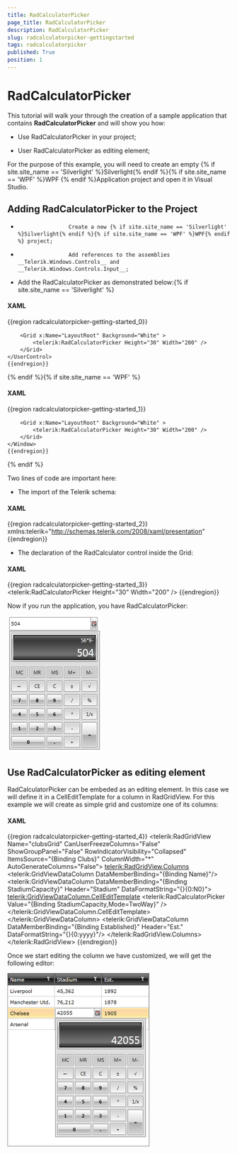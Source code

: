 ```yaml
---
title: RadCalculatorPicker
page_title: RadCalculatorPicker
description: RadCalculatorPicker
slug: radcalculatorpicker-gettingstarted
tags: radcalculatorpicker
published: True
position: 1
---
```


# RadCalculatorPicker



This tutorial will walk your through the creation of a sample application that contains __RadCalculatorPicker__ and will show you how:
		  

* Use RadCalculatorPicker in your project;

* User RadCalculatorPicker as editing element;

For the purpose of this example, you will need to create an empty {% if site.site_name == 'Silverlight' %}Silverlight{% endif %}{% if site.site_name == 'WPF' %}WPF {% endif %}Application project and open it in Visual Studio.
		  

## Adding RadCalculatorPicker to the Project

* 
					  Create a new {% if site.site_name == 'Silverlight' %}Silverlight{% endif %}{% if site.site_name == 'WPF' %}WPF{% endif %} project;
				  

* 
					  Add references to the assemblies __Telerik.Windows.Controls__ and __Telerik.Windows.Controls.Input__;
				  

* Add the RadCalculatorPicker as demonstrated below:{% if site.site_name == 'Silverlight' %}

#### __XAML__

{{region radcalculatorpicker-getting-started_0}}
	<UserControl x:Class="RadCalculatorPicker.MainPage"
	             xmlns="http://schemas.microsoft.com/winfx/2006/xaml/presentation"
	             xmlns:x="http://schemas.microsoft.com/winfx/2006/xaml"
	             xmlns:d="http://schemas.microsoft.com/expression/blend/2008"
	             xmlns:mc="http://schemas.openxmlformats.org/markup-compatibility/2006"
	             xmlns:telerik="http://schemas.telerik.com/2008/xaml/presentation"
	             xmlns:my="clr-namespace:RadCalculatorPicker"
	             mc:Ignorable="d" d:DesignHeight="700" d:DesignWidth="700">   
	  
		<Grid x:Name="LayoutRoot" Background="White" >
			<telerik:RadCalculatorPicker Height="30" Width="200" />		
	    </Grid>
	</UserControl>
	{{endregion}}

{% endif %}{% if site.site_name == 'WPF' %}

#### __XAML__

{{region radcalculatorpicker-getting-started_1}}
	<Window x:Class="RadCalculatorPicker.MainWindow"
	             xmlns="http://schemas.microsoft.com/winfx/2006/xaml/presentation"
	             xmlns:x="http://schemas.microsoft.com/winfx/2006/xaml"
	             xmlns:d="http://schemas.microsoft.com/expression/blend/2008"
	             xmlns:mc="http://schemas.openxmlformats.org/markup-compatibility/2006"
	             xmlns:telerik="http://schemas.telerik.com/2008/xaml/presentation"
	             xmlns:my="clr-namespace:RadCalculatorPicker"
	             mc:Ignorable="d" d:DesignHeight="700" d:DesignWidth="700">   
	  
		<Grid x:Name="LayoutRoot" Background="White" >
			<telerik:RadCalculatorPicker Height="30" Width="200" />			
	    </Grid>
	</Window>
	{{endregion}}

{% endif %}

Two lines of code are important here:

* The import of the Telerik schema:

#### __XAML__

{{region radcalculatorpicker-getting-started_2}}
			xmlns:telerik="http://schemas.telerik.com/2008/xaml/presentation"
	{{endregion}}



* The declaration of the RadCalculator control inside the Grid:

#### __XAML__

{{region radcalculatorpicker-getting-started_3}}
			<telerik:RadCalculatorPicker Height="30" Width="200" />	
	{{endregion}}



Now if you run the application, you have RadCalculatorPicker:

![Rad Calculator Picker-Basic](images/RadCalculatorPicker-Basic.png)



## Use RadCalculatorPicker as editing element

RadCalculatorPicker can be embeded as an editing element. In this case we will define it in a CellEditTemplate for a column in RadGridView. For this example we will create as simple grid  and customize one of its columns:

#### __XAML__

{{region radcalculatorpicker-getting-started_4}}
			<telerik:RadGridView Name="clubsGrid" CanUserFreezeColumns="False" 
								 ShowGroupPanel="False" RowIndicatorVisibility="Collapsed"
								 ItemsSource="{Binding Clubs}"
								 ColumnWidth="*"
								 AutoGenerateColumns="False">
				<telerik:RadGridView.Columns>
					<telerik:GridViewDataColumn DataMemberBinding="{Binding Name}"/>				
					<telerik:GridViewDataColumn DataMemberBinding="{Binding StadiumCapacity}" 
												Header="Stadium" 
												DataFormatString="{}{0:N0}">
						<telerik:GridViewDataColumn.CellEditTemplate>
							<DataTemplate>
								<telerik:RadCalculatorPicker Value="{Binding StadiumCapacity,Mode=TwoWay}" />
							</DataTemplate>
						</telerik:GridViewDataColumn.CellEditTemplate>
					</telerik:GridViewDataColumn>
					<telerik:GridViewDataColumn DataMemberBinding="{Binding Established}"
												Header="Est." 
												DataFormatString="{}{0:yyyy}"/>
				</telerik:RadGridView.Columns>
			</telerik:RadGridView>
	{{endregion}}



Once we start editing the column we have customized, we will get the following editor:

![Rad Calculator Picker-Integration With Rad Grid View](images/RadCalculatorPicker-IntegrationWithRadGridView.png)

